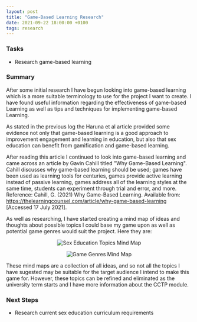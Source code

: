 ```yaml
---
layout: post
title: "Game-Based Learning Research"
date: 2021-09-22 18:00:00 +0100
tags: research
---
```

### Tasks
- Research game-based learning

### Summary
After some initial research I have begun looking into game-based learning which is a more suitable terminology to use for the project I want to create. I have found useful information regarding the effectiveness of game-based Learning as well as tips and techniques for implementing game-based Learning.

As stated in the previous log the Haruna et al article provided some evidence not only that game-based learning is a good approach to improvement engagement and learning in education, but also that sex education can benefit from gamification and game-based learning.

After reading this article I continued to look into game-based learning and came across an article by Gavin Cahill titled "Why Game-Based Learning". Cahill discusses why game-based learning should be used; games have been used as learning tools for centuries, games provide active learning instead of passive learning, games address all of the learning styles at the same time, students can experiment through trial and error, and more.
Reference: Cahill, G. (2021) Why Game-Based Learning. Available from: https://thelearningcounsel.com/article/why-game-based-learning [Accessed 17 July 2021].

As well as researching, I have started creating a mind map of ideas and thoughts about possible topics I could base my game upon as well as potential game genres would suit the project. Here they are:

<p align="center">
  <img src="{{site.baseurl}}/assets/topics-mind-map.png" alt="Sex Education Topics Mind Map"/>
</p>

<p align="center">
  <img src="{{site.baseurl}}/assets/game-genres-mind-map.png" alt="Game Genres Mind Map"/>
</p>

These mind maps are a collection of all ideas, and so not all the topics I have sugested may be suitable for the target audience I intend to make this game for. However, these topics can be refined and eliminated as the university term starts and I have more information about the CCTP module. 

### Next Steps
- Research current sex education curriculum requirements